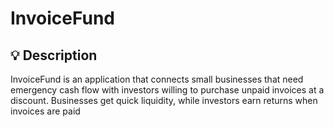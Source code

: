 # InvoiceFund

## 💡 Description

InvoiceFund is an application that connects small businesses that need emergency cash flow with investors willing
to purchase unpaid invoices at a discount. Businesses get quick liquidity, while investors earn returns when invoices are paid